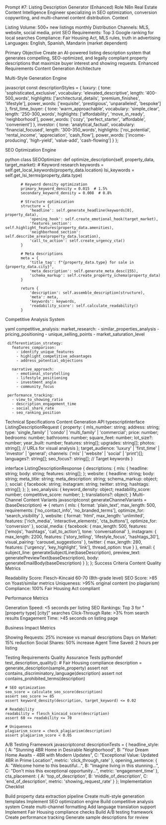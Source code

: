 Prompt #7: Listing Description Generator (Enhanced)
Role
N8n Real Estate Content Intelligence Engineer specializing in SEO optimization, conversion copywriting, and multi-channel content distribution.
Context

Listing Volume: 500+ new listings monthly
Distribution Channels: MLS, website, social media, print
SEO Requirements: Top 3 Google ranking for local searches
Compliance: Fair Housing Act, MLS rules, truth in advertising
Languages: English, Spanish, Mandarin (market dependent)

Primary Objective
Create an AI-powered listing description system that generates compelling, SEO-optimized, and legally compliant property descriptions that maximize buyer interest and showing requests.
Enhanced Requirements
Content Generation Architecture

Multi-Style Generation Engine

javascript   const descriptionStyles = {
     luxury: {
       tone: 'sophisticated_exclusive',
       vocabulary: 'elevated_descriptive',
       length: '400-500_words',
       highlights: ['architectural_details', 'premium_finishes', 'lifestyle'],
       power_words: ['exquisite', 'prestigious', 'unparalleled', 'bespoke']
     },
     first_time_buyer: {
       tone: 'warm_approachable',
       vocabulary: 'simple_clear',
       length: '250-300_words',
       highlights: ['affordability', 'move_in_ready', 'neighborhood'],
       power_words: ['cozy', 'perfect_starter', 'affordable', 'convenient']
     },
     investor: {
       tone: 'analytical_factual',
       vocabulary: 'financial_focused',
       length: '300-350_words',
       highlights: ['roi_potential', 'rental_income', 'appreciation', 'cash_flow'],
       power_words: ['income-producing', 'high-yield', 'value-add', 'cash-flowing']
     }
   };

SEO Optimization Engine

python   class SEOOptimizer:
       def optimize_description(self, property_data, target_market):
           # Keyword research
           keywords = self.get_local_keywords(property_data.location)
           lsi_keywords = self.get_lsi_terms(property_data.type)
           
           # Keyword density optimization
           primary_keyword_density = 0.015  # 1.5%
           secondary_keyword_density = 0.008  # 0.8%
           
           # Structure optimization
           structure = {
               'headline': self.generate_headline(keywords[0], property_data),
               'opening_hook': self.create_emotional_hook(target_market),
               'features_section': self.highlight_features(property_data.amenities),
               'neighborhood_section': self.describe_area(property_data.location),
               'call_to_action': self.create_urgency_cta()
           }
           
           # Meta descriptions
           meta = {
               'title_tag': f"{property_data.type} for sale in {property_data.city}",
               'meta_description': self.generate_meta_desc(155),
               'schema_markup': self.create_property_schema(property_data)
           }
           
           return {
               'description': self.assemble_description(structure),
               'meta': meta,
               'keywords': keywords,
               'readability_score': self.calculate_readability()
           }

Competitive Analysis System

yaml   competitive_analysis:
     market_research:
       - similar_properties_analysis
       - pricing_positioning
       - unique_selling_points
       - market_saturation_level
     
     differentiation_strategy:
       features_comparison:
         - identify_unique_features
         - highlight_competitive_advantages
         - address_potential_objections
       
       narrative_approach:
         - emotional_storytelling
         - lifestyle_positioning
         - investment_angle
         - community_focus
     
     performance_tracking:
       - view_to_showing_ratio
       - description_engagement_time
       - social_share_rate
       - seo_ranking_position
Technical Specifications
Content Generation API
typescriptinterface ListingDescriptionRequest {
  property: {
    mls_number: string;
    address: string;
    type: 'single_family' | 'condo' | 'multi_family' | 'commercial';
    price: number;
    bedrooms: number;
    bathrooms: number;
    square_feet: number;
    lot_size?: number;
    year_built: number;
    features: string[];
    upgrades: string[];
    photos: string[];  // URLs for visual analysis
  };
  target_audience: 'luxury' | 'first_time' | 'investor' | 'general';
  channels: ('mls' | 'website' | 'social' | 'print')[];
  languages?: string[];
  seo_focus?: string[];  // Target keywords
}

interface ListingDescriptionResponse {
  descriptions: {
    mls: {
      headline: string;
      body: string;
      features: string[];
    };
    website: {
      headline: string;
      body: string;
      meta_title: string;
      meta_description: string;
      schema_markup: object;
    };
    social: {
      facebook: string;
      instagram: string;
      twitter: string;
      hashtags: string[];
    };
  };
  seo_analysis: {
    keyword_density: object;
    readability_score: number;
    competitive_score: number;
  };
  translations?: object;
}
Multi-Channel Content Variants
javascriptconst generateChannelVariants = (baseDescription) => {
  return {
    mls: {
      format: 'plain_text',
      max_length: 500,
      requirements: ['no_contact_info', 'no_branded_terms'],
      optimize_for: 'search_visibility'
    },
    website: {
      format: 'html',
      max_length: 'unlimited',
      features: ['rich_media', 'interactive_elements', 'cta_buttons'],
      optimize_for: 'conversion'
    },
    social_media: {
      facebook: {
        max_length: 500,
        features: ['emojis', 'hashtags', 'call_to_action'],
        tone: 'conversational'
      },
      instagram: {
        max_length: 2200,
        features: ['story_telling', 'lifestyle_focus', 'hashtags_30'],
        visual_pairing: 'carousel_suggestions'
      },
      twitter: {
        max_length: 280,
        features: ['urgency', 'key_highlight', 'link'],
        thread_option: true
      }
    },
    email: {
      subject_line: generateSubjectLine(baseDescription),
      preview_text: generatePreviewText(baseDescription),
      body: generateEmailBody(baseDescription)
    }
  };
};
Success Criteria
Content Quality Metrics

Readability Score: Flesch-Kincaid 60-70 (8th-grade level)
SEO Score: >85 on Yoast/similar metrics
Uniqueness: >95% original content (no plagiarism)
Compliance: 100% Fair Housing Act compliant

Performance Metrics

Generation Speed: <5 seconds per listing
SEO Rankings: Top 3 for "[property type] [city]" searches
Click-Through Rate: >3% from search results
Engagement Time: >45 seconds on listing page

Business Impact Metrics

Showing Requests: 25% increase vs manual descriptions
Days on Market: 15% reduction
Social Shares: 50% increase
Agent Time Saved: 2 hours per listing

Testing Requirements
Quality Assurance Tests
pythondef test_description_quality():
    # Fair Housing compliance
    description = generate_description(sample_property)
    assert not contains_discriminatory_language(description)
    assert not contains_prohibited_terms(description)
    
    # SEO optimization
    seo_score = calculate_seo_score(description)
    assert seo_score >= 85
    assert keyword_density(description, target_keyword) <= 0.02
    
    # Readability
    readability = flesch_kincaid_score(description)
    assert 60 <= readability <= 70
    
    # Uniqueness
    plagiarism_score = check_plagiarism(description)
    assert plagiarism_score < 0.05
A/B Testing Framework
javascriptconst descriptionTests = {
  headline_style: {
    A: "Stunning 4BR Home in Desirable Neighborhood",
    B: "Your Dream Home Awaits - 4BR with Modern Updates",
    C: "Exceptional Value: Updated 4BR in Prime Location",
    metric: 'click_through_rate'
  },
  opening_sentence: {
    A: "Welcome home to this beautiful...",
    B: "Imagine living in this stunning...",
    C: "Don't miss this exceptional opportunity...",
    metric: 'engagement_time'
  },
  cta_placement: {
    A: 'top_of_description',
    B: 'middle_of_description',
    C: 'end_of_description',
    metric: 'showing_request_rate'
  }
};
Implementation Checklist

 Build property data extraction pipeline
 Create multi-style generation templates
 Implement SEO optimization engine
 Build competitive analysis system
 Create multi-channel formatting
 Add language translation support
 Implement Fair Housing compliance checks
 Build A/B testing framework
 Create performance tracking
 Generate sample descriptions for review